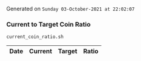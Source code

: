 Generated on `Sunday 03-October-2021 at 22:02:07`

### Current to Target Coin Ratio
`current_coin_ratio.sh`

Date|Current|Target|Ratio
---|---|---|---
